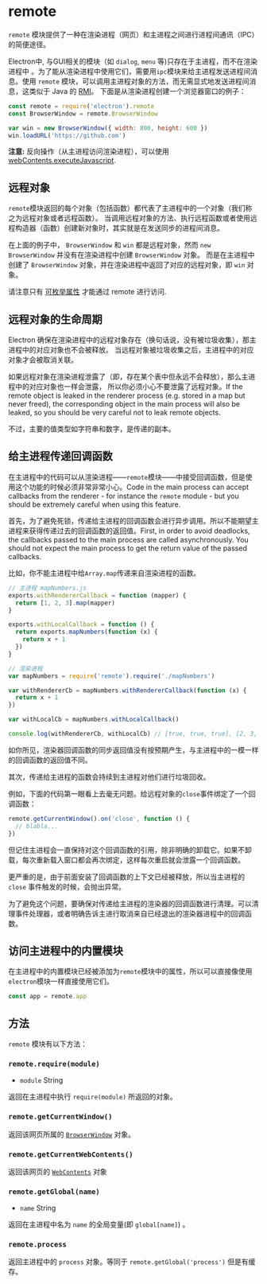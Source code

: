 # remote

`remote` 模块提供了一种在渲染进程（网页）和主进程之间进行进程间通讯（IPC）的简便途径。

Electron中, 与GUI相关的模块（如 `dialog`, `menu` 等)只存在于主进程，而不在渲染进程中
。为了能从渲染进程中使用它们，需要用`ipc`模块来给主进程发送进程间消息。使用 `remote` 
模块，可以调用主进程对象的方法，而无需显式地发送进程间消息，这类似于 Java 的 [RMI][rmi]。
下面是从渲染进程创建一个浏览器窗口的例子：

```javascript
const remote = require('electron').remote
const BrowserWindow = remote.BrowserWindow

var win = new BrowserWindow({ width: 800, height: 600 })
win.loadURL('https://github.com')
```

**注意:** 反向操作（从主进程访问渲染进程），可以使用[webContents.executeJavascript](web-contents.md#webcontentsexecutejavascriptcode-usergesture).

## 远程对象

`remote`模块返回的每个对象（包括函数）都代表了主进程中的一个对象（我们称之为远程对象或者远程函数）。
当调用远程对象的方法、执行远程函数或者使用远程构造器（函数）创建新对象时，其实就是在发送同步的进程间消息。

在上面的例子中， `BrowserWindow` 和 `win` 都是远程对象，然而
`new BrowserWindow` 并没有在渲染进程中创建 `BrowserWindow` 对象。
而是在主进程中创建了 `BrowserWindow` 对象，并在渲染进程中返回了对应的远程对象，即
`win` 对象。

请注意只有 [可枚举属性](https://developer.mozilla.org/zh-CN/docs/Web/JavaScript/Enumerability_and_ownership_of_properties) 才能通过 remote 进行访问.

## 远程对象的生命周期

Electron 确保在渲染进程中的远程对象存在（换句话说，没有被垃圾收集），那主进程中的对应对象也不会被释放。
当远程对象被垃圾收集之后，主进程中的对应对象才会被取消关联。

如果远程对象在渲染进程泄露了（即，存在某个表中但永远不会释放），那么主进程中的对应对象也一样会泄露，
所以你必须小心不要泄露了远程对象。If the remote object is leaked in the renderer process (e.g. stored in a map but
never freed), the corresponding object in the main process will also be leaked,
so you should be very careful not to leak remote objects.

不过，主要的值类型如字符串和数字，是传递的副本。

## 给主进程传递回调函数

在主进程中的代码可以从渲染进程——`remote`模块——中接受回调函数，但是使用这个功能的时候必须非常非常小心。Code in the main process can accept callbacks from the renderer - for instance
the `remote` module - but you should be extremely careful when using this
feature.

首先，为了避免死锁，传递给主进程的回调函数会进行异步调用。所以不能期望主进程来获得传递过去的回调函数的返回值。First, in order to avoid deadlocks, the callbacks passed to the main process
are called asynchronously. You should not expect the main process to
get the return value of the passed callbacks.

比如，你不能主进程中给`Array.map`传递来自渲染进程的函数。

```javascript
// 主进程 mapNumbers.js
exports.withRendererCallback = function (mapper) {
  return [1, 2, 3].map(mapper)
}

exports.withLocalCallback = function () {
  return exports.mapNumbers(function (x) {
    return x + 1
  })
}
```

```javascript
// 渲染进程
var mapNumbers = require('remote').require('./mapNumbers')

var withRendererCb = mapNumbers.withRendererCallback(function (x) {
  return x + 1
})

var withLocalCb = mapNumbers.withLocalCallback()

console.log(withRendererCb, withLocalCb) // [true, true, true], [2, 3, 4]
```

如你所见，渲染器回调函数的同步返回值没有按预期产生，与主进程中的一模一样的回调函数的返回值不同。

其次，传递给主进程的函数会持续到主进程对他们进行垃圾回收。

例如，下面的代码第一眼看上去毫无问题。给远程对象的`close`事件绑定了一个回调函数：

```javascript
remote.getCurrentWindow().on('close', function () {
  // blabla...
})
```

但记住主进程会一直保持对这个回调函数的引用，除非明确的卸载它。如果不卸载，每次重新载入窗口都会再次绑定，这样每次重启就会泄露一个回调函数。

更严重的是，由于前面安装了回调函数的上下文已经被释放，所以当主进程的 `close` 事件触发的时候，会抛出异常。

为了避免这个问题，要确保对传递给主进程的渲染器的回调函数进行清理。可以清理事件处理器，或者明确告诉主进行取消来自已经退出的渲染器进程中的回调函数。

## 访问主进程中的内置模块

在主进程中的内置模块已经被添加为`remote`模块中的属性，所以可以直接像使用`electron`模块一样直接使用它们。

```javascript
const app = remote.app
```

## 方法

`remote` 模块有以下方法：

### `remote.require(module)`

* `module` String

返回在主进程中执行 `require(module)` 所返回的对象。

### `remote.getCurrentWindow()`

返回该网页所属的 [`BrowserWindow`](browser-window.md) 对象。

### `remote.getCurrentWebContents()`

返回该网页的 [`WebContents`](web-contents.md) 对象

### `remote.getGlobal(name)`

* `name` String

返回在主进程中名为 `name` 的全局变量(即 `global[name]`) 。

### `remote.process`

返回主进程中的 `process` 对象。等同于
`remote.getGlobal('process')` 但是有缓存。

[rmi]: http://en.wikipedia.org/wiki/Java_remote_method_invocation
